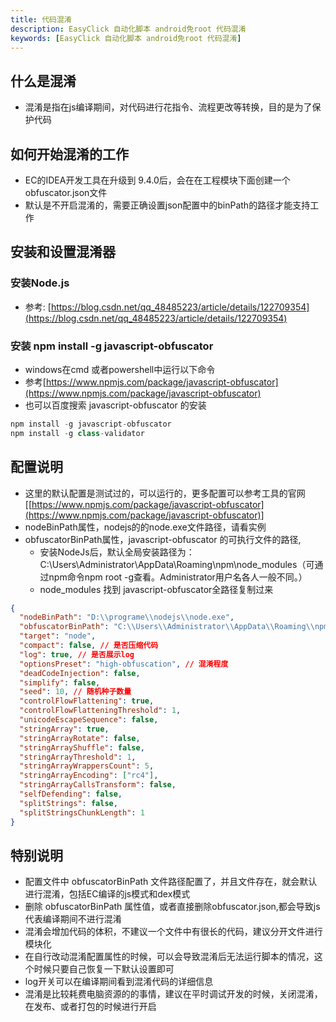 ```yaml
---
title: 代码混淆
description: EasyClick 自动化脚本 android免root 代码混淆
keywords: [EasyClick 自动化脚本 android免root 代码混淆]
---
```


## 什么是混淆
- 混淆是指在js编译期间，对代码进行花指令、流程更改等转换，目的是为了保护代码

## 如何开始混淆的工作
- EC的IDEA开发工具在升级到 9.4.0后，会在在工程模块下面创建一个 obfuscator.json文件
- 默认是不开启混淆的，需要正确设置json配置中的binPath的路径才能支持工作

## 安装和设置混淆器
### 安装Node.js
- 参考: [https://blog.csdn.net/qq_48485223/article/details/122709354](https://blog.csdn.net/qq_48485223/article/details/122709354)
### 安装 npm install -g javascript-obfuscator
- windows在cmd 或者powershell中运行以下命令
- 参考[https://www.npmjs.com/package/javascript-obfuscator](https://www.npmjs.com/package/javascript-obfuscator)
- 也可以百度搜索 javascript-obfuscator 的安装
```javascript
npm install -g javascript-obfuscator
npm install -g class-validator
```

## 配置说明
- 这里的默认配置是测试过的，可以运行的，更多配置可以参考工具的官网[[https://www.npmjs.com/package/javascript-obfuscator](https://www.npmjs.com/package/javascript-obfuscator)]
- nodeBinPath属性，nodejs的的node.exe文件路径，请看实例
- obfuscatorBinPath属性，javascript-obfuscator 的可执行文件的路径,
  - 安装NodeJs后，默认全局安装路径为：C:\Users\Administrator\AppData\Roaming\npm\node_modules（可通过npm命令npm root -g查看。Administrator用户名各人一般不同。）
  - node_modules 找到 javascript-obfuscator全路径复制过来

```json
{
  "nodeBinPath": "D:\\programe\\nodejs\\node.exe",
  "obfuscatorBinPath": "C:\\Users\\Administrator\\AppData\\Roaming\\npm\\node_modules\\javascript-obfuscator\\bin\\javascript-obfuscator",
  "target": "node",
  "compact": false, // 是否压缩代码
  "log": true, // 是否展示log
  "optionsPreset": "high-obfuscation", // 混淆程度
  "deadCodeInjection": false,
  "simplify": false,
  "seed": 10, // 随机种子数量
  "controlFlowFlattening": true,
  "controlFlowFlatteningThreshold": 1,
  "unicodeEscapeSequence": false,
  "stringArray": true,
  "stringArrayRotate": false,
  "stringArrayShuffle": false,
  "stringArrayThreshold": 1,
  "stringArrayWrappersCount": 5,
  "stringArrayEncoding": ["rc4"],
  "stringArrayCallsTransform": false,
  "selfDefending": false,
  "splitStrings": false,
  "splitStringsChunkLength": 1
}
```

## 特别说明
- 配置文件中 obfuscatorBinPath 文件路径配置了，并且文件存在，就会默认进行混淆，包括EC编译的js模式和dex模式
- 删除 obfuscatorBinPath 属性值，或者直接删除obfuscator.json,都会导致js代表编译期间不进行混淆
- 混淆会增加代码的体积，不建议一个文件中有很长的代码，建议分开文件进行模块化
- 在自行改动混淆配置属性的时候，可以会导致混淆后无法运行脚本的情况，这个时候只要自己恢复一下默认设置即可
- log开关可以在编译期间看到混淆代码的详细信息
- 混淆是比较耗费电脑资源的的事情，建议在平时调试开发的时候，关闭混淆，在发布、或者打包的时候进行开启





